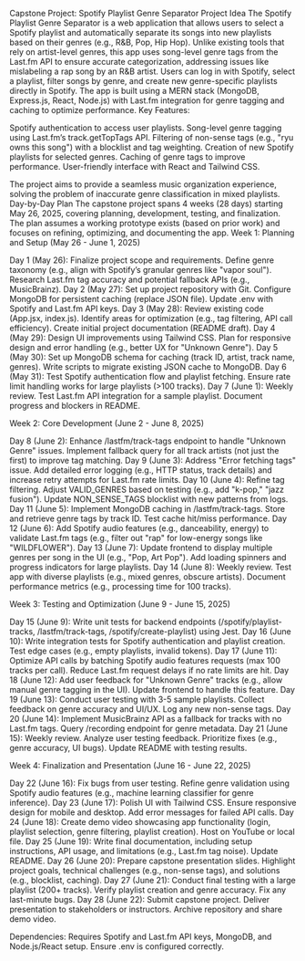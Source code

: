 Capstone Project: Spotify Playlist Genre Separator
Project Idea
The Spotify Playlist Genre Separator is a web application that allows users to select a Spotify playlist and automatically separate its songs into new playlists based on their genres (e.g., R&B, Pop, Hip Hop). Unlike existing tools that rely on artist-level genres, this app uses song-level genre tags from the Last.fm API to ensure accurate categorization, addressing issues like mislabeling a rap song by an R&B artist. Users can log in with Spotify, select a playlist, filter songs by genre, and create new genre-specific playlists directly in Spotify. The app is built using a MERN stack (MongoDB, Express.js, React, Node.js) with Last.fm integration for genre tagging and caching to optimize performance.
Key Features:

Spotify authentication to access user playlists.
Song-level genre tagging using Last.fm’s track.getTopTags API.
Filtering of non-sense tags (e.g., "ryu owns this song") with a blocklist and tag weighting.
Creation of new Spotify playlists for selected genres.
Caching of genre tags to improve performance.
User-friendly interface with React and Tailwind CSS.

The project aims to provide a seamless music organization experience, solving the problem of inaccurate genre classification in mixed playlists.
Day-by-Day Plan
The capstone project spans 4 weeks (28 days) starting May 26, 2025, covering planning, development, testing, and finalization. The plan assumes a working prototype exists (based on prior work) and focuses on refining, optimizing, and documenting the app.
Week 1: Planning and Setup (May 26 - June 1, 2025)

Day 1 (May 26): Finalize project scope and requirements. Define genre taxonomy (e.g., align with Spotify’s granular genres like "vapor soul"). Research Last.fm tag accuracy and potential fallback APIs (e.g., MusicBrainz).
Day 2 (May 27): Set up project repository with Git. Configure MongoDB for persistent caching (replace JSON file). Update .env with Spotify and Last.fm API keys.
Day 3 (May 28): Review existing code (App.jsx, index.js). Identify areas for optimization (e.g., tag filtering, API call efficiency). Create initial project documentation (README draft).
Day 4 (May 29): Design UI improvements using Tailwind CSS. Plan for responsive design and error handling (e.g., better UX for "Unknown Genre").
Day 5 (May 30): Set up MongoDB schema for caching (track ID, artist, track name, genres). Write scripts to migrate existing JSON cache to MongoDB.
Day 6 (May 31): Test Spotify authentication flow and playlist fetching. Ensure rate limit handling works for large playlists (>100 tracks).
Day 7 (June 1): Weekly review. Test Last.fm API integration for a sample playlist. Document progress and blockers in README.

Week 2: Core Development (June 2 - June 8, 2025)

Day 8 (June 2): Enhance /lastfm/track-tags endpoint to handle "Unknown Genre" issues. Implement fallback query for all track artists (not just the first) to improve tag matching.
Day 9 (June 3): Address "Error fetching tags" issue. Add detailed error logging (e.g., HTTP status, track details) and increase retry attempts for Last.fm rate limits.
Day 10 (June 4): Refine tag filtering. Adjust VALID_GENRES based on testing (e.g., add "k-pop," "jazz fusion"). Update NON_SENSE_TAGS blocklist with new patterns from logs.
Day 11 (June 5): Implement MongoDB caching in /lastfm/track-tags. Store and retrieve genre tags by track ID. Test cache hit/miss performance.
Day 12 (June 6): Add Spotify audio features (e.g., danceability, energy) to validate Last.fm tags (e.g., filter out "rap" for low-energy songs like "WILDFLOWER").
Day 13 (June 7): Update frontend to display multiple genres per song in the UI (e.g., "Pop, Art Pop"). Add loading spinners and progress indicators for large playlists.
Day 14 (June 8): Weekly review. Test app with diverse playlists (e.g., mixed genres, obscure artists). Document performance metrics (e.g., processing time for 100 tracks).

Week 3: Testing and Optimization (June 9 - June 15, 2025)

Day 15 (June 9): Write unit tests for backend endpoints (/spotify/playlist-tracks, /lastfm/track-tags, /spotify/create-playlist) using Jest.
Day 16 (June 10): Write integration tests for Spotify authentication and playlist creation. Test edge cases (e.g., empty playlists, invalid tokens).
Day 17 (June 11): Optimize API calls by batching Spotify audio features requests (max 100 tracks per call). Reduce Last.fm request delays if no rate limits are hit.
Day 18 (June 12): Add user feedback for "Unknown Genre" tracks (e.g., allow manual genre tagging in the UI). Update frontend to handle this feature.
Day 19 (June 13): Conduct user testing with 3-5 sample playlists. Collect feedback on genre accuracy and UI/UX. Log any new non-sense tags.
Day 20 (June 14): Implement MusicBrainz API as a fallback for tracks with no Last.fm tags. Query /recording endpoint for genre metadata.
Day 21 (June 15): Weekly review. Analyze user testing feedback. Prioritize fixes (e.g., genre accuracy, UI bugs). Update README with testing results.

Week 4: Finalization and Presentation (June 16 - June 22, 2025)

Day 22 (June 16): Fix bugs from user testing. Refine genre validation using Spotify audio features (e.g., machine learning classifier for genre inference).
Day 23 (June 17): Polish UI with Tailwind CSS. Ensure responsive design for mobile and desktop. Add error messages for failed API calls.
Day 24 (June 18): Create demo video showcasing app functionality (login, playlist selection, genre filtering, playlist creation). Host on YouTube or local file.
Day 25 (June 19): Write final documentation, including setup instructions, API usage, and limitations (e.g., Last.fm tag noise). Update README.
Day 26 (June 20): Prepare capstone presentation slides. Highlight project goals, technical challenges (e.g., non-sense tags), and solutions (e.g., blocklist, caching).
Day 27 (June 21): Conduct final testing with a large playlist (200+ tracks). Verify playlist creation and genre accuracy. Fix any last-minute bugs.
Day 28 (June 22): Submit capstone project. Deliver presentation to stakeholders or instructors. Archive repository and share demo video.

Dependencies: Requires Spotify and Last.fm API keys, MongoDB, and Node.js/React setup. Ensure .env is configured correctly.

